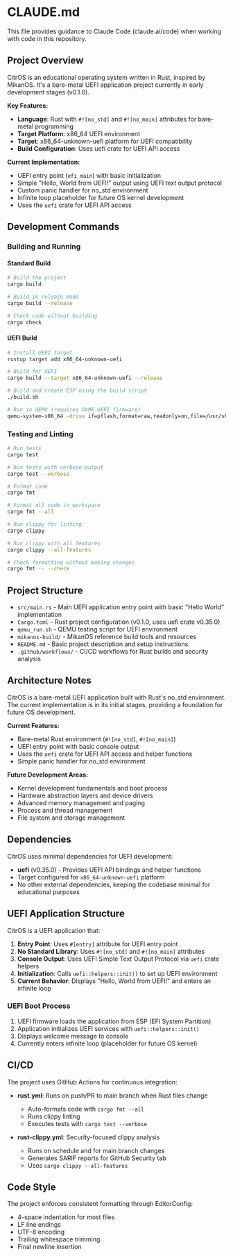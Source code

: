 # CLAUDE.md

This file provides guidance to Claude Code (claude.ai/code) when working with code in this repository.

## Project Overview

CitrOS is an educational operating system written in Rust, inspired by MikanOS. It's a bare-metal UEFI application project currently in early development stages (v0.1.0).

**Key Features:**
- **Language**: Rust with `#![no_std]` and `#![no_main]` attributes for bare-metal programming
- **Target Platform**: x86_64 UEFI environment
- **Target**: x86_64-unknown-uefi platform for UEFI compatibility
- **Build Configuration**: Uses uefi crate for UEFI API access

**Current Implementation:**
- UEFI entry point (`efi_main`) with basic initialization
- Simple "Hello, World from UEFI!" output using UEFI text output protocol
- Custom panic handler for no_std environment
- Infinite loop placeholder for future OS kernel development
- Uses the `uefi` crate for UEFI API access

## Development Commands

### Building and Running

#### Standard Build
```bash
# Build the project
cargo build

# Build in release mode
cargo build --release

# Check code without building
cargo check
```

#### UEFI Build
```bash
# Install UEFI target
rustup target add x86_64-unknown-uefi

# Build for UEFI
cargo build --target x86_64-unknown-uefi --release

# Build and create ESP using the build script
./build.sh

# Run in QEMU (requires OVMF UEFI firmware)
qemu-system-x86_64 -drive if=pflash,format=raw,readonly=on,file=/usr/share/edk2/x64/OVMF_CODE.fd -drive if=pflash,format=raw,file=/tmp/OVMF_VARS.fd -drive format=raw,file=fat:rw:esp
```

### Testing and Linting
```bash
# Run tests
cargo test

# Run tests with verbose output
cargo test --verbose

# Format code
cargo fmt

# Format all code in workspace
cargo fmt --all

# Run clippy for linting
cargo clippy

# Run clippy with all features
cargo clippy --all-features

# Check formatting without making changes
cargo fmt -- --check
```

## Project Structure

- `src/main.rs` - Main UEFI application entry point with basic "Hello World" implementation
- `Cargo.toml` - Rust project configuration (v0.1.0, uses uefi crate v0.35.0)
- `qemu_run.sh` - QEMU testing script for UEFI environment
- `mikanos-build/` - MikanOS reference build tools and resources
- `README.md` - Basic project description and setup instructions
- `.github/workflows/` - CI/CD workflows for Rust builds and security analysis

## Architecture Notes

CitrOS is a bare-metal UEFI application built with Rust's no_std environment. The current implementation is in its initial stages, providing a foundation for future OS development.

**Current Features:**
- Bare-metal Rust environment (`#![no_std]`, `#![no_main]`)
- UEFI entry point with basic console output
- Uses the `uefi` crate for UEFI API access and helper functions
- Simple panic handler for no_std environment

**Future Development Areas:**
- Kernel development fundamentals and boot process
- Hardware abstraction layers and device drivers
- Advanced memory management and paging
- Process and thread management
- File system and storage management

## Dependencies

CitrOS uses minimal dependencies for UEFI development:

- **uefi** (v0.35.0) - Provides UEFI API bindings and helper functions
- Target configured for `x86_64-unknown-uefi` platform
- No other external dependencies, keeping the codebase minimal for educational purposes

## UEFI Application Structure

CitrOS is a UEFI application that:

1. **Entry Point**: Uses `#[entry]` attribute for UEFI entry point
2. **No Standard Library**: Uses `#![no_std]` and `#![no_main]` attributes
3. **Console Output**: Uses UEFI Simple Text Output Protocol via `uefi` crate helpers
4. **Initialization**: Calls `uefi::helpers::init()` to set up UEFI environment
5. **Current Behavior**: Displays "Hello, World from UEFI!" and enters an infinite loop

### UEFI Boot Process

1. UEFI firmware loads the application from ESP (EFI System Partition)
2. Application initializes UEFI services with `uefi::helpers::init()`
3. Displays welcome message to console
4. Currently enters infinite loop (placeholder for future OS kernel)

## CI/CD

The project uses GitHub Actions for continuous integration:

- **rust.yml**: Runs on push/PR to main branch when Rust files change
  - Auto-formats code with `cargo fmt --all`
  - Runs clippy linting
  - Executes tests with `cargo test --verbose`
  
- **rust-clippy.yml**: Security-focused clippy analysis
  - Runs on schedule and for main branch changes
  - Generates SARIF reports for GitHub Security tab
  - Uses `cargo clippy --all-features`

## Code Style

The project enforces consistent formatting through EditorConfig:
- 4-space indentation for most files
- LF line endings
- UTF-8 encoding
- Trailing whitespace trimming
- Final newline insertion